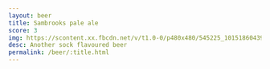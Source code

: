 ```yaml
---
layout: beer
title: Sambrooks pale ale
score: 3
img: https://scontent.xx.fbcdn.net/v/t1.0-0/p480x480/545225_10151860439253745_1854856255_n.jpg?oh=75e3b9d9ee0e66e60ae58cd6d32feb78&oe=589026FB
desc: Another sock flavoured beer
permalink: /beer/:title.html
---
```

